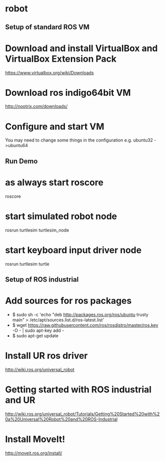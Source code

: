 # robot

## Setup of standard ROS VM ##
# Download and install VirtualBox and VirtualBox Extension Pack
https://www.virtualbox.org/wiki/Downloads

# Download ros indigo64bit VM
http://nootrix.com/downloads/

# Configure and start VM
You may need to change some things in the configuration e.g. ubuntu32 ->ubuntu64

## Run Demo ##
# as always start roscore
roscore

# start simulated robot node
rosrun turtlesim turtlesim_node

# start keyboard input driver node
rosrun turtlesim turtle

## Setup of ROS industrial ##
# Add sources for ros packages
- $ sudo sh -c 'echo "deb http://packages.ros.org/ros/ubuntu trusty main" > /etc/apt/sources.list.d/ros-latest.list'
- $ wget https://raw.githubusercontent.com/ros/rosdistro/master/ros.key -O - | sudo apt-key add -
- $ sudo apt-get update

# Install UR ros driver
http://wiki.ros.org/universal_robot

# Getting started with ROS industrial and UR
http://wiki.ros.org/universal_robot/Tutorials/Getting%20Started%20with%20a%20Universal%20Robot%20and%20ROS-Industrial

# Install MoveIt!
http://moveit.ros.org/install/


